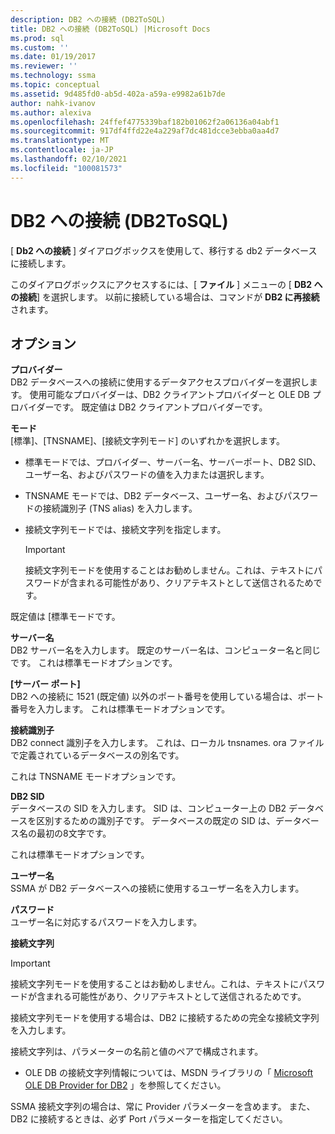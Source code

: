 ```yaml
---
description: DB2 への接続 (DB2ToSQL)
title: DB2 への接続 (DB2ToSQL) |Microsoft Docs
ms.prod: sql
ms.custom: ''
ms.date: 01/19/2017
ms.reviewer: ''
ms.technology: ssma
ms.topic: conceptual
ms.assetid: 9d485fd0-ab5d-402a-a59a-e9982a61b7de
author: nahk-ivanov
ms.author: alexiva
ms.openlocfilehash: 24ffef4775339baf182b01062f2a06136a04abf1
ms.sourcegitcommit: 917df4ffd22e4a229af7dc481dcce3ebba0aa4d7
ms.translationtype: MT
ms.contentlocale: ja-JP
ms.lasthandoff: 02/10/2021
ms.locfileid: "100081573"
---
```

# <a name="connect-to-db2-db2tosql"></a>DB2 への接続 (DB2ToSQL)
[ **Db2 への接続** ] ダイアログボックスを使用して、移行する db2 データベースに接続します。  
  
このダイアログボックスにアクセスするには、[ **ファイル** ] メニューの [ **DB2 への接続**] を選択します。 以前に接続している場合は、コマンドが **DB2 に再接続** されます。  
  
## <a name="options"></a>オプション  
**プロバイダー**  
DB2 データベースへの接続に使用するデータアクセスプロバイダーを選択します。 使用可能なプロバイダーは、DB2 クライアントプロバイダーと OLE DB プロバイダーです。 既定値は DB2 クライアントプロバイダーです。  
  
**モード**  
[標準]、[TNSNAME]、[接続文字列モード] のいずれかを選択します。  
  
-   標準モードでは、プロバイダー、サーバー名、サーバーポート、DB2 SID、ユーザー名、およびパスワードの値を入力または選択します。  
  
-   TNSNAME モードでは、DB2 データベース、ユーザー名、およびパスワードの接続識別子 (TNS alias) を入力します。  
  
-   接続文字列モードでは、接続文字列を指定します。  
  
    > [!IMPORTANT]  
    > 接続文字列モードを使用することはお勧めしません。これは、テキストにパスワードが含まれる可能性があり、クリアテキストとして送信されるためです。  
  
既定値は [標準モードです。  
  
**サーバー名**  
DB2 サーバー名を入力します。 既定のサーバー名は、コンピューター名と同じです。 これは標準モードオプションです。  
  
**[サーバー ポート]**  
DB2 への接続に 1521 (既定値) 以外のポート番号を使用している場合は、ポート番号を入力します。 これは標準モードオプションです。  
  
**接続識別子**  
DB2 connect 識別子を入力します。 これは、ローカル tnsnames. ora ファイルで定義されているデータベースの別名です。  
  
これは TNSNAME モードオプションです。  
  
**DB2 SID**  
データベースの SID を入力します。 SID は、コンピューター上の DB2 データベースを区別するための識別子です。 データベースの既定の SID は、データベース名の最初の8文字です。  
  
これは標準モードオプションです。  
  
**ユーザー名**  
SSMA が DB2 データベースへの接続に使用するユーザー名を入力します。  
  
**パスワード**  
ユーザー名に対応するパスワードを入力します。  
  
**接続文字列**  
> [!IMPORTANT]  
> 接続文字列モードを使用することはお勧めしません。これは、テキストにパスワードが含まれる可能性があり、クリアテキストとして送信されるためです。  
  
接続文字列モードを使用する場合は、DB2 に接続するための完全な接続文字列を入力します。  
  
接続文字列は、パラメーターの名前と値のペアで構成されます。  
  
-   OLE DB の接続文字列情報については、MSDN ライブラリの「 [Microsoft OLE DB Provider for DB2](../../ado/guide/appendixes/microsoft-ole-db-provider-for-oracle.md) 」を参照してください。  
  
SSMA 接続文字列の場合は、常に Provider パラメーターを含めます。 また、DB2 に接続するときは、必ず Port パラメーターを指定してください。  
